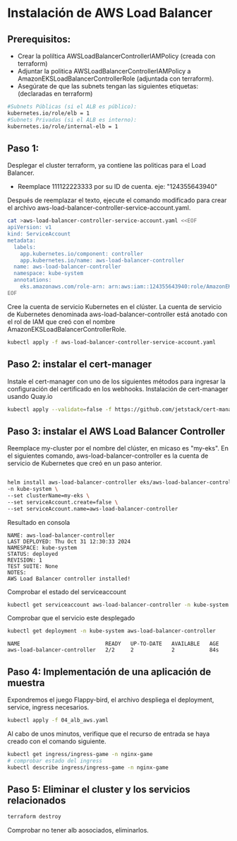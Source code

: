 # Instalación de AWS Load Balancer
## Prerequisitos:
- Crear la poliltica AWSLoadBalancerControllerIAMPolicy (creada con terraform)
- Adjuntar la politica AWSLoadBalancerControllerIAMPolicy a AmazonEKSLoadBalancerControllerRole (adjuntada con terraform).
- Asegúrate de que las subnets tengan las siguientes etiquetas: (declaradas en terraform)
~~~sh
#Subnets Públicas (si el ALB es público):
kubernetes.io/role/elb = 1
#Subnets Privadas (si el ALB es interno):
kubernetes.io/role/internal-elb = 1
~~~
## Paso 1:
Desplegar el cluster terraform, ya contiene las politicas para el Load Balancer.

- Reemplace 111122223333 por su ID de cuenta. eje: "124355643940"

Después de reemplazar el texto, ejecute el comando modificado para crear el archivo aws-load-balancer-controller-service-account.yaml.

~~~sh
cat >aws-load-balancer-controller-service-account.yaml <<EOF
apiVersion: v1
kind: ServiceAccount
metadata:
  labels:
    app.kubernetes.io/component: controller
    app.kubernetes.io/name: aws-load-balancer-controller
  name: aws-load-balancer-controller
  namespace: kube-system
  annotations:
    eks.amazonaws.com/role-arn: arn:aws:iam::124355643940:role/AmazonEKSLoadBalancerControllerRole
EOF
~~~

Cree la cuenta de servicio Kubernetes en el clúster. La cuenta de servicio de Kubernetes denominada aws-load-balancer-controller está anotado con el rol de IAM que creó con el nombre AmazonEKSLoadBalancerControllerRole.
~~~sh
kubectl apply -f aws-load-balancer-controller-service-account.yaml
~~~

## Paso 2: instalar el cert-manager
Instale el cert-manager con uno de los siguientes métodos para ingresar la configuración del certificado en los webhooks.
Instalación de cert-manager usando Quay.io
~~~sh
kubectl apply --validate=false -f https://github.com/jetstack/cert-manager/releases/download/v1.13.5/cert-manager.yaml
~~~
## Paso 3: instalar el AWS Load Balancer Controller

Reemplace my-cluster por el nombre del clúster, en micaso es "my-eks". En el siguientes comando, aws-load-balancer-controller es la cuenta de servicio de Kubernetes que creó en un paso anterior.
~~~sh

helm install aws-load-balancer-controller eks/aws-load-balancer-controller \
-n kube-system \
--set clusterName=my-eks \
--set serviceAccount.create=false \
--set serviceAccount.name=aws-load-balancer-controller
~~~

Resultado en consola

    NAME: aws-load-balancer-controller
    LAST DEPLOYED: Thu Oct 31 12:30:33 2024
    NAMESPACE: kube-system
    STATUS: deployed
    REVISION: 1
    TEST SUITE: None
    NOTES:
    AWS Load Balancer controller installed!

Comprobar el estado del serviceaccount

~~~sh
kubectl get serviceaccount aws-load-balancer-controller -n kube-system
~~~
Comprobar que el servicio este desplegado
~~~sh
kubectl get deployment -n kube-system aws-load-balancer-controller
~~~
    NAME                           READY   UP-TO-DATE   AVAILABLE   AGE
    aws-load-balancer-controller   2/2     2            2           84s
## Paso 4: Implementación de una aplicación de muestra
Expondremos el juego Flappy-bird, el archivo despliega el deployment, service, ingress necesarios.
~~~sh
kubectl apply -f 04_alb_aws.yaml
~~~
Al cabo de unos minutos, verifique que el recurso de entrada se haya creado con el comando siguiente.
~~~sh
kubectl get ingress/ingress-game -n nginx-game
# comprobar estado del ingress
kubectl describe ingress/ingress-game -n nginx-game
~~~

## Paso 5: Eliminar el cluster y los servicios relacionados
~~~sh
terraform destroy
~~~
Comprobar no tener alb aosociados, eliminarlos.
